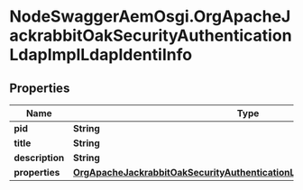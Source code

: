 # NodeSwaggerAemOsgi.OrgApacheJackrabbitOakSecurityAuthenticationLdapImplLdapIdentiInfo

## Properties

Name | Type | Description | Notes
------------ | ------------- | ------------- | -------------
**pid** | **String** |  | [optional] 
**title** | **String** |  | [optional] 
**description** | **String** |  | [optional] 
**properties** | [**OrgApacheJackrabbitOakSecurityAuthenticationLdapImplLdapIdentiProperties**](OrgApacheJackrabbitOakSecurityAuthenticationLdapImplLdapIdentiProperties.md) |  | [optional] 


